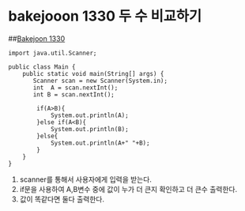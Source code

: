 bakejooon 1330 두 수 비교하기 
========
##[Bakejoon 1330](https://www.acmicpc.net/problem/1330)
```
import java.util.Scanner;

public class Main {
    public static void main(String[] args) {
       Scanner scan = new Scanner(System.in);
       int  A = scan.nextInt();
       int B = scan.nextInt();

        if(A>B){
            System.out.println(A);
        }else if(A<B){
            System.out.println(B);
        }else{
            System.out.println(A+" "+B);
        }
    }
}

```

1. scanner를 통해서 사용자에게 입력을 받는다. 
2. if문을 사용하여 A,B변수 중에 값이 누가 더 큰지 확인하고 더 큰수 출력한다. 
3. 값이 똑같다면 둘다 출력한다. 